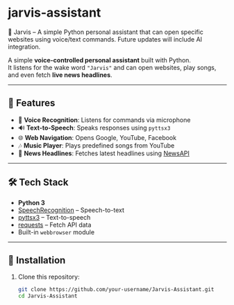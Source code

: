 # jarvis-assistant
🐍 Jarvis – A simple Python personal assistant that can open specific websites using voice/text commands. Future updates will include AI integration.



A simple **voice-controlled personal assistant** built with Python.  
It listens for the wake word `"Jarvis"` and can open websites, play songs, and even fetch **live news headlines**.

---

## 🚀 Features
- 🎤 **Voice Recognition**: Listens for commands via microphone
- 🔊 **Text-to-Speech**: Speaks responses using `pyttsx3`
- 🌐 **Web Navigation**: Opens Google, YouTube, Facebook
- 🎶 **Music Player**: Plays predefined songs from YouTube
- 📰 **News Headlines**: Fetches latest headlines using [NewsAPI](https://newsapi.org/)

---

## 🛠️ Tech Stack
- **Python 3**
- [SpeechRecognition](https://pypi.org/project/SpeechRecognition/) – Speech-to-text
- [pyttsx3](https://pypi.org/project/pyttsx3/) – Text-to-speech
- [requests](https://pypi.org/project/requests/) – Fetch API data
- Built-in `webbrowser` module

---

## 🔧 Installation

1. Clone this repository:
   ```bash
   git clone https://github.com/your-username/Jarvis-Assistant.git
   cd Jarvis-Assistant

